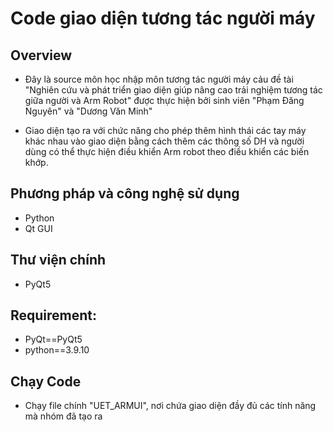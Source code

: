 # Code giao diện tương tác người máy 
## Overview
- Đây là source môn học nhập môn tương tác người máy cảu đề tài "Nghiên cứu và phát triển giao diện giúp nâng cao trải nghiệm tương tác giữa người và Arm Robot" được thực hiện bởi sinh viên "Phạm Đăng Nguyên" và "Dương Văn Minh"

- Giao diện tạo ra với chức năng cho phép thêm hình thái các tay máy khác nhau vào giao diện bằng cách thêm các thông số DH và người dùng có thể thực hiện điều khiển Arm robot theo điều khiển các biến khớp.

## Phương pháp và công nghệ sử dụng
- Python
- Qt GUI
## Thư viện chính
- PyQt5
##  Requirement:
- PyQt==PyQt5
- python==3.9.10
## Chạy Code 
- Chạy file chính "UET_ARMUI", nơi chứa giao diện đầy đủ các tính năng mà nhóm đã tạo ra
